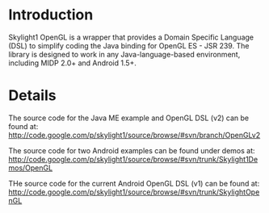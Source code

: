 # Introduction #

Skylight1 OpenGL is a wrapper that provides a Domain Specific Language (DSL) to simplify coding the Java binding for OpenGL ES - JSR 239.  The library is designed to work in any Java-language-based environment, including MIDP 2.0+ and Android 1.5+.

# Details #

The source code for the Java ME example and OpenGL DSL (v2) can be found at: http://code.google.com/p/skylight1/source/browse/#svn/branch/OpenGLv2

The source code for two Android examples can be found under demos at:
http://code.google.com/p/skylight1/source/browse/#svn/trunk/Skylight1Demos/OpenGL

THe source code for the current Android OpenGL DSL (v1) can be found at:
http://code.google.com/p/skylight1/source/browse/#svn/trunk/SkylightOpenGL